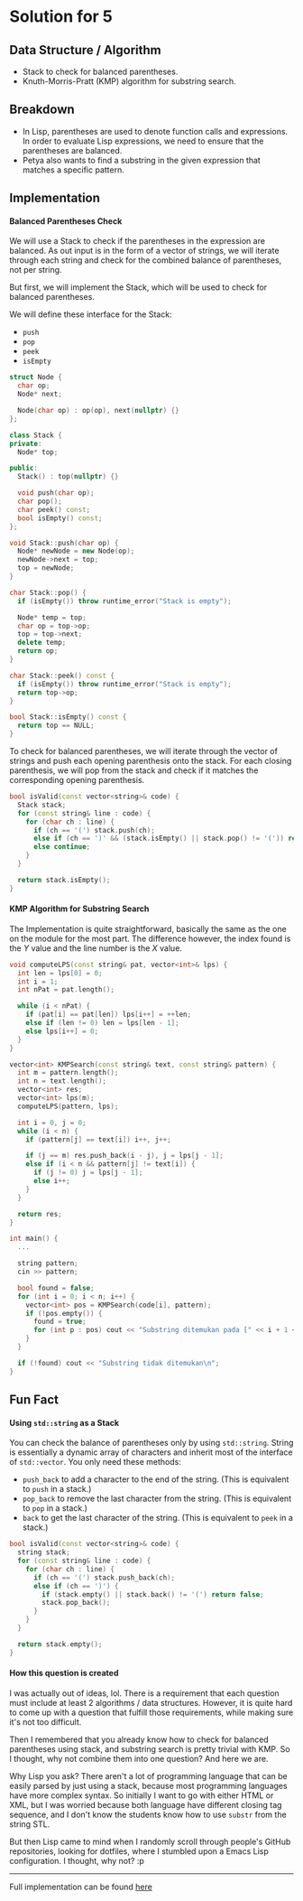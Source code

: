 # Solution for 5

## Data Structure / Algorithm

- Stack to check for balanced parentheses.
- Knuth-Morris-Pratt (KMP) algorithm for substring search.

## Breakdown

- In Lisp, parentheses are used to denote function calls and expressions. In order to evaluate Lisp expressions, we need to ensure that the parentheses are balanced.
- Petya also wants to find a substring in the given expression that matches a specific pattern.

## Implementation

#### Balanced Parentheses Check

We will use a Stack to check if the parentheses in the expression are balanced. As out input is in the form of a vector of strings, we will iterate through each string and check for the combined balance of parentheses, not per string.

But first, we will implement the Stack, which will be used to check for balanced parentheses.

We will define these interface for the Stack:

- `push`
- `pop`
- `peek`
- `isEmpty`

```cpp
struct Node {
  char op;
  Node* next;

  Node(char op) : op(op), next(nullptr) {}
};

class Stack {
private:
  Node* top;

public:
  Stack() : top(nullptr) {}

  void push(char op);
  char pop();
  char peek() const;
  bool isEmpty() const;
};

void Stack::push(char op) {
  Node* newNode = new Node(op);
  newNode->next = top;
  top = newNode;
}

char Stack::pop() {
  if (isEmpty()) throw runtime_error("Stack is empty");

  Node* temp = top;
  char op = top->op;
  top = top->next;
  delete temp;
  return op;
}

char Stack::peek() const {
  if (isEmpty()) throw runtime_error("Stack is empty");
  return top->op;
}

bool Stack::isEmpty() const {
  return top == NULL;
}
```

To check for balanced parentheses, we will iterate through the vector of strings and push each opening parenthesis onto the stack. For each closing parenthesis, we will pop from the stack and check if it matches the corresponding opening parenthesis.

```cpp
bool isValid(const vector<string>& code) {
  Stack stack;
  for (const string& line : code) {
    for (char ch : line) {
      if (ch == '(') stack.push(ch);
      else if (ch == ')' && (stack.isEmpty() || stack.pop() != '(')) return false;
      else continue;
    }
  }

  return stack.isEmpty();
}
```

#### KMP Algorithm for Substring Search

The Implementation is quite straightforward, basically the same as the one on the module for the most part. The difference however, the index found is the $Y$ value and the line number is the $X$ value.

```cpp
void computeLPS(const string& pat, vector<int>& lps) {
  int len = lps[0] = 0;
  int i = 1;
  int nPat = pat.length();

  while (i < nPat) {
    if (pat[i] == pat[len]) lps[i++] = ++len;
    else if (len != 0) len = lps[len - 1];
    else lps[i++] = 0;
  }
}

vector<int> KMPSearch(const string& text, const string& pattern) {
  int m = pattern.length();
  int n = text.length();
  vector<int> res;
  vector<int> lps(m);
  computeLPS(pattern, lps);

  int i = 0, j = 0;
  while (i < n) {
    if (pattern[j] == text[i]) i++, j++;

    if (j == m) res.push_back(i - j), j = lps[j - 1];
    else if (i < n && pattern[j] != text[i]) {
      if (j != 0) j = lps[j - 1];
      else i++;
    }
  }

  return res;
}

int main() {
  ...

  string pattern;
  cin >> pattern;

  bool found = false;
  for (int i = 0; i < n; i++) {
    vector<int> pos = KMPSearch(code[i], pattern);
    if (!pos.empty()) {
      found = true;
      for (int p : pos) cout << "Substring ditemukan pada [" << i + 1 << ", " << p + 1 << "]\n";
    }
  }

  if (!found) cout << "Substring tidak ditemukan\n";
}
```

## Fun Fact

#### Using `std::string` as a Stack

You can check the balance of parentheses only by using `std::string`. String is essentially a dynamic array of characters and inherit most of the interface of `std::vector`. You only need these methods:

- `push_back` to add a character to the end of the string. (This is equivalent to `push` in a stack.)
- `pop_back` to remove the last character from the string. (This is equivalent to `pop` in a stack.)
- `back` to get the last character of the string. (This is equivalent to `peek` in a stack.)

```cpp
bool isValid(const vector<string>& code) {
  string stack;
  for (const string& line : code) {
    for (char ch : line) {
      if (ch == '(') stack.push_back(ch);
      else if (ch == ')') {
        if (stack.empty() || stack.back() != '(') return false;
        stack.pop_back();
      }
    }
  }

  return stack.empty();
}
```

#### How this question is created

I was actually out of ideas, lol. There is a requirement that each question must include at least 2 algorithms / data structures. However, it is quite hard to come up with a question that fulfill those requirements, while making sure it's not too difficult.

Then I remembered that you already know how to check for balanced parentheses using stack, and substring search is pretty trivial with KMP. So I thought, why not combine them into one question? And here we are.

Why Lisp you ask? There aren't a lot of programming language that can be easily parsed by just using a stack, because most programming languages have more complex syntax. So initially I want to go with either HTML or XML, but I was worried because both language have different closing tag sequence, and I don't know the students know how to use `substr` from the string STL.

But then Lisp came to mind when I randomly scroll through people's GitHub repositories, looking for dotfiles, where I stumbled upon a Emacs Lisp configuration. I thought, why not? :p

---

Full implementation can be found [here](5.cpp)
